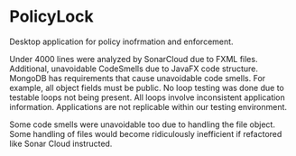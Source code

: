 # PolicyLock
Desktop application for policy inofrmation and enforcement.

Under 4000 lines were analyzed by SonarCloud due to FXML files.
Additional, unavoidable CodeSmells due to JavaFX code structure.
MongoDB has requirements that cause unavoidable code smells.
  For example, all object fields must be public.
No loop testing was done due to testable loops not being present.
  All loops involve inconsistent application information.
  Applications are not replicable within our testing environment.

Some code smells were unavoidable too due to handling the file object.
Some handling of files would become ridiculously inefficient if refactored
like Sonar Cloud instructed. 

